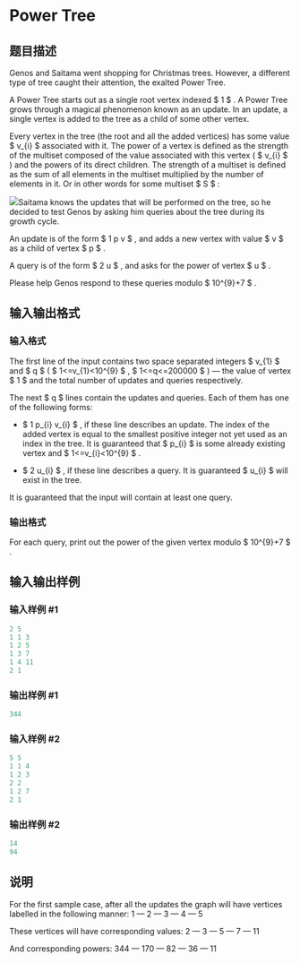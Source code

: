 # Power Tree

## 题目描述

Genos and Saitama went shopping for Christmas trees. However, a different type of tree caught their attention, the exalted Power Tree.

A Power Tree starts out as a single root vertex indexed $ 1 $ . A Power Tree grows through a magical phenomenon known as an update. In an update, a single vertex is added to the tree as a child of some other vertex.

Every vertex in the tree (the root and all the added vertices) has some value $ v_{i} $ associated with it. The power of a vertex is defined as the strength of the multiset composed of the value associated with this vertex ( $ v_{i} $ ) and the powers of its direct children. The strength of a multiset is defined as the sum of all elements in the multiset multiplied by the number of elements in it. Or in other words for some multiset $ S $ :

![](https://cdn.luogu.com.cn/upload/vjudge_pic/CF607D/e4544f58f9cc15f32e75061d79960f17ec2c1efb.png)Saitama knows the updates that will be performed on the tree, so he decided to test Genos by asking him queries about the tree during its growth cycle.

An update is of the form $ 1 p v $ , and adds a new vertex with value $ v $ as a child of vertex $ p $ .

A query is of the form $ 2 u $ , and asks for the power of vertex $ u $ .

Please help Genos respond to these queries modulo $ 10^{9}+7 $ .

## 输入输出格式

### 输入格式

The first line of the input contains two space separated integers $ v_{1} $ and $ q $ ( $ 1<=v_{1}&lt;10^{9} $ , $ 1<=q<=200000 $ ) — the value of vertex $ 1 $ and the total number of updates and queries respectively.

The next $ q $ lines contain the updates and queries. Each of them has one of the following forms:

- $ 1 p_{i} v_{i} $ , if these line describes an update. The index of the added vertex is equal to the smallest positive integer not yet used as an index in the tree. It is guaranteed that $ p_{i} $ is some already existing vertex and $ 1<=v_{i}&lt;10^{9} $ .

- $ 2 u_{i} $ , if these line describes a query. It is guaranteed $ u_{i} $ will exist in the tree.

It is guaranteed that the input will contain at least one query.

### 输出格式

For each query, print out the power of the given vertex modulo $ 10^{9}+7 $ .

## 输入输出样例

### 输入样例 #1

```cpp
2 5
1 1 3
1 2 5
1 3 7
1 4 11
2 1

```
### 输出样例 #1

```cpp
344

```
### 输入样例 #2

```cpp
5 5
1 1 4
1 2 3
2 2
1 2 7
2 1

```
### 输出样例 #2

```cpp
14
94

```
## 说明

For the first sample case, after all the updates the graph will have vertices labelled in the following manner: 1 — 2 — 3 — 4 — 5

These vertices will have corresponding values: 2 — 3 — 5 — 7 — 11

And corresponding powers: 344 — 170 — 82 — 36 — 11


